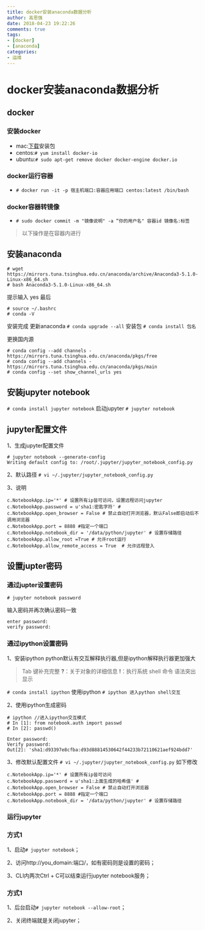 ```yaml
---
title: docker安装anaconda数据分析
author: 高思强
date: 2018-04-23 19:22:26
comments: true
tags:
- [docker]
- [anaconda]
categories:
- 运维
---
```

# docker安装anaconda数据分析

## docker
### 安装docker
- mac:[下载](https://www.docker.com/community-edition#/mac)安装包
- centos:```# yum install docker-io```
- ubuntu:```# sudo apt-get remove docker docker-engine docker.io```
### docker运行容器
- ```# docker run -it -p 宿主机端口:容器应用端口 centos:latest /bin/bash```
### docker容器转镜像
- ```# sudo docker commit -m "镜像说明" -a “你的用户名" 容器id 镜像名:标签```

> 以下操作是在容器内进行
## 安装anaconda
```
# wget https://mirrors.tuna.tsinghua.edu.cn/anaconda/archive/Anaconda3-5.1.0-Linux-x86_64.sh
# bash Anaconda3-5.1.0-Linux-x86_64.sh
```
提示输入 yes
最后
```
# source ~/.bashrc
# conda -V
```
安装完成
更新anaconda
```# conda upgrade --all```
安装包
```# conda install 包名```

更换国内源
```
# conda config --add channels - https://mirrors.tuna.tsinghua.edu.cn/anaconda/pkgs/free
# conda config --add channels - https://mirrors.tuna.tsinghua.edu.cn/anaconda/pkgs/main
# conda config --set show_channel_urls yes
```

## 安装jupyter notebook
```# conda install jupyter notebook```
启动jupyter
```# jupyter notebook```

## jupyter配置文件
1、生成jupyter配置文件
```
# jupyter notebook --generate-config
Writing default config to: /root/.jupyter/jupyter_notebook_config.py
```

2、默认路径
```# vi ~/.jupyter/jupyter_notebook_config.py```

3、说明
```
c.NotebookApp.ip='*' # 设置所有ip皆可访问，设置远程访问jupyter
c.NotebookApp.password = u'sha1:密匙字符' # 
c.NotebookApp.open_browser = False # 禁止自动打开浏览器，默认False即启动后不调用浏览器
c.NotebookApp.port = 8888 #指定一个端口
c.NotebookApp.notebook_dir = '/data/python/jupyter' # 设置存储路径
c.NotebookApp.allow_root =True # 允许root运行
c.NotebookApp.allow_remote_access = True  # 允许远程登入
```

## 设置jupter密码
### 通过jupter设置密码
```
# jupyter notebook password
```
输入密码并再次确认密码一致

```
enter password:
verify password:
```

### 通过ipython设置密码
1、安装ipython
python默认有交互解释执行器,但是ipython解释执行器更加强大

> Tab 键补充完整
> **?**：关于对象的详细信息
> **!**：执行系统 shell 命令
> 语法突出显示

```# conda install ipython```
使用ipython
```# ipython 进入python shell交互```


2、使用ipython生成密码
```
# ipython //进入ipython交互模式
# In [1]: from notebook.auth import passwd
# In [2]: passwd()

Enter password: 
Verify password: 
Out[2]: 'sha1:d93397e8cfba:d93d88814530642f44233b72110621aef924bdd7'
```

3、修改默认配置文件
```# vi ~/.jupyter/jupyter_notebook_config.py```
如下修改
```
c.NotebookApp.ip='*' # 设置所有ip皆可访问
c.NotebookApp.password = u'sha1:上面生成的哈希值' # 
c.NotebookApp.open_browser = False # 禁止自动打开浏览器
c.NotebookApp.port = 8888 #指定一个端口
c.NotebookApp.notebook_dir = '/data/python/jupyter' # 设置存储路径
```

### 运行jupyter
### 方式1
1、启动`# jupyter notebook`；

2、访问http://you_domain:端口/，如有密码则是设置的密码；

3、CLI内两次Ctrl + C可以结束运行jupyter notebook服务；

### 方式1
1、后台启动`# jupyter notebook --allow-root`；

2、关闭终端就是关闭jupyter；
